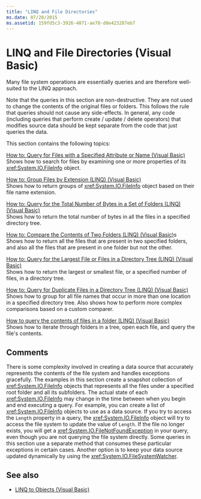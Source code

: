 ```yaml
---
title: "LINQ and File Directories"
ms.date: 07/20/2015
ms.assetid: 159fd5c3-3926-4071-ae78-d8e423287eb7
---
```

# LINQ and File Directories (Visual Basic)
Many file system operations are essentially queries and are therefore well-suited to the LINQ approach.  
  
 Note that the queries in this section are non-destructive. They are not used to change the contents of the original files or folders. This follows the rule that queries should not cause any side-effects. In general, any code (including queries that perform create / update / delete operators) that modifies source data should be kept separate from the code that just queries the data.  
  
 This section contains the following topics:  
  
 [How to: Query for Files with a Specified Attribute or Name (Visual Basic)](how-to-query-for-files-with-a-specified-attribute-or-name.md)  
 Shows how to search for files by examining one or more properties of its <xref:System.IO.FileInfo> object.  
  
 [How to: Group Files by Extension (LINQ) (Visual Basic)](how-to-group-files-by-extension-linq.md)  
 Shows how to return groups of <xref:System.IO.FileInfo> object based on their file name extension.  
  
 [How to: Query for the Total Number of Bytes in a Set of Folders (LINQ) (Visual Basic)](how-to-query-for-the-total-number-of-bytes-in-a-set-of-folders.md)  
 Shows how to return the total number of bytes in all the files in a specified directory tree.  
  
 [How to: Compare the Contents of Two Folders (LINQ) (Visual Basic)](how-to-compare-the-contents-of-two-folders-linq.md)s  
 Shows how to return all the files that are present in two specified folders, and also all the files that are present in one folder but not the other.  
  
 [How to: Query for the Largest File or Files in a Directory Tree (LINQ) (Visual Basic)](how-to-query-for-the-largest-file-or-files-in-a-directory-tree.md)  
 Shows how to return the largest or smallest file, or a specified number of files, in a directory tree.  
  
 [How to: Query for Duplicate Files in a Directory Tree (LINQ) (Visual Basic)](how-to-query-for-duplicate-files-in-a-directory-tree-linq.md)  
 Shows how to group for all file names that occur in more than one location in a specified directory tree. Also shows how to perform more complex comparisons based on a custom comparer.  
  
 [How to query the contents of files in a folder (LINQ) (Visual Basic)](how-to-query-the-contents-of-files-in-a-folder-linq.md)  
 Shows how to iterate through folders in a tree, open each file, and query the file's contents.  
  
## Comments  
 There is some complexity involved in creating a data source that accurately represents the contents of the file system and handles exceptions gracefully. The examples in this section create a snapshot collection of <xref:System.IO.FileInfo> objects that represents all the files under a specified root folder and all its subfolders. The actual state of each <xref:System.IO.FileInfo> may change in the time between when you begin and end executing a query. For example, you can create a list of <xref:System.IO.FileInfo> objects to use as a data source. If you try to access the `Length` property in a query, the <xref:System.IO.FileInfo> object will try to access the file system to update the value of `Length`. If the file no longer exists, you will get a <xref:System.IO.FileNotFoundException> in your query, even though you are not querying the file system directly. Some queries in this section use a separate method that consumes these particular exceptions in certain cases. Another option is to keep your data source updated dynamically by using the <xref:System.IO.FileSystemWatcher>.  
  
## See also

- [LINQ to Objects (Visual Basic)](linq-to-objects.md)
